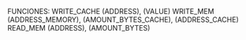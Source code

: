 FUNCIONES:
WRITE_CACHE (ADDRESS), (VALUE)
WRITE_MEM (ADDRESS_MEMORY), (AMOUNT_BYTES_CACHE), (ADDRESS_CACHE)
READ_MEM (ADDRESS), (AMOUNT_BYTES)
